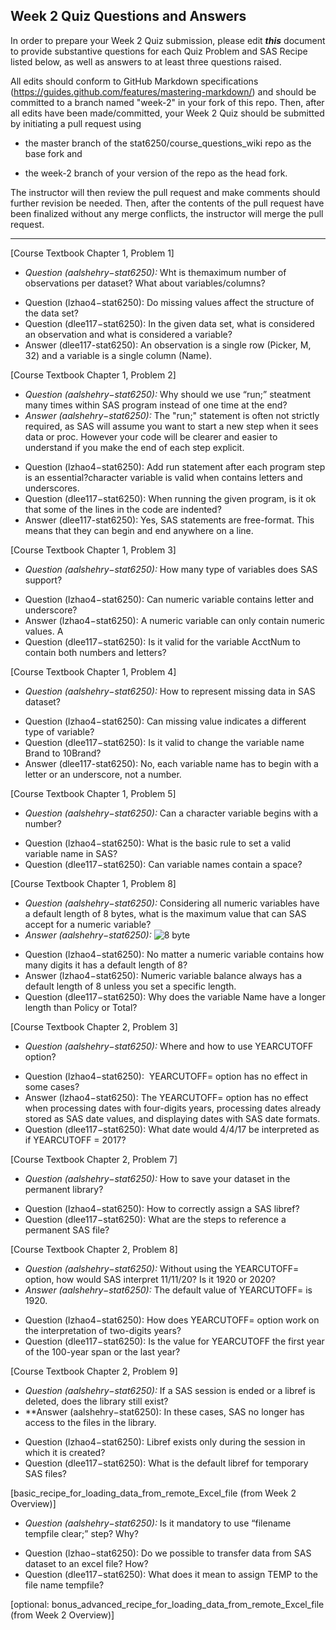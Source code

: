 ## Week 2 Quiz Questions and Answers

In order to prepare your Week 2 Quiz submission, please edit ***this*** document to provide substantive questions for each Quiz Problem and SAS Recipe listed below, as well as answers to at least three questions raised.

All edits should conform to GitHub Markdown specifications (https://guides.github.com/features/mastering-markdown/) and should be committed to a branch named "week-2" in your fork of this repo. Then, after all edits have been made/committed, your Week 2 Quiz should be submitted by initiating a pull request using

- the master branch of the stat6250/course_questions_wiki repo as the base fork and

- the week-2 branch of your version of the repo as the head fork.

The instructor will then review the pull request and make comments should further revision be needed. Then, after the contents of the pull request have been finalized without any merge conflicts, the instructor will merge the pull request.

********************************************************************************



[Course Textbook Chapter 1, Problem 1]
* *Question (aalshehry−stat6250):* Wht is themaximum number of observations per dataset? What about variables/columns?
- Question (lzhao4−stat6250): Do missing values affect the structure of the data set?
- Question (dlee117−stat6250): In the given data set, what is considered an observation and what is considered a variable?
- Answer (dlee117-stat6250): An observation is a single row (Picker, M, 32) and a variable is a single column (Name).

[Course Textbook Chapter 1, Problem 2]
* *Question (aalshehry−stat6250):* Why should we use “run;” steatment many times within SAS program instead of one time at the end?
* *Answer (aalshehry−stat6250):* The "run;" statement is often not strictly required, as SAS will assume you want to start a new step when it sees data or proc. However your code will be clearer and easier to understand if you make the end of each step explicit.
- Question (lzhao4−stat6250): Add run statement after each program step is an essential?character variable is valid when contains letters and underscores.
- Question (dlee117−stat6250): When running the given program, is it ok that some of the lines in the code are indented?
- Answer (dlee117-stat6250): Yes, SAS statements are free-format. This means that they can begin and end anywhere on a line.

[Course Textbook Chapter 1, Problem 3]
* *Question (aalshehry−stat6250):* How many type of variables does SAS support?
- Question (lzhao4−stat6250): Can numeric variable contains letter and underscore?
- Answer (lzhao4−stat6250): A numeric variable can only contain numeric values. A 
- Question (dlee117−stat6250): Is it valid for the variable AcctNum to contain both numbers and letters?

[Course Textbook Chapter 1, Problem 4]
* *Question (aalshehry−stat6250):* How to represent missing data in SAS dataset?
- Question (lzhao4−stat6250): Can missing value indicates a different type of variable?
- Question (dlee117−stat6250): Is it valid to change the variable name Brand to 10Brand? 
- Answer (dlee117-stat6250): No, each variable name has to begin with a letter or an underscore, not a number.

[Course Textbook Chapter 1, Problem 5]
* *Question (aalshehry−stat6250):* Can a character variable begins with a number?
- Question (lzhao4−stat6250): What is the basic rule to set a valid variable name in SAS?
- Question (dlee117−stat6250): Can variable names contain a space?

[Course Textbook Chapter 1, Problem 8]
* *Question (aalshehry−stat6250):* Considering all numeric variables have a default length of 8 bytes, what is the maximum value that can SAS accept for a numeric variable?
* *Answer (aalshehry−stat6250):* 
![8 byte](https://github.com/aalshehry-stat6250/course-questions-wiki/blob/Week-2/week-02/8byte.JPG?raw=true)
- Question (lzhao4−stat6250): No matter a numeric variable contains how many digits it has a default length of 8?
- Answer (lzhao4−stat6250): Numeric variable balance always has a default length of 8 unless you set a specific length.
- Question (dlee117−stat6250): Why does the variable Name have a longer length than Policy or Total?

[Course Textbook Chapter 2, Problem 3]
* *Question (aalshehry−stat6250):* Where and how to use YEARCUTOFF option?
- Question (lzhao4−stat6250):  YEARCUTOFF= option has no effect in some cases?
- Answer (lzhao4−stat6250): The YEARCUTOFF= option has no effect when processing dates with four-digits years, processing dates already stored as SAS date values, and displaying dates with SAS date formats.
- Question (dlee117−stat6250): What date would 4/4/17 be interpreted as if YEARCUTOFF = 2017?

[Course Textbook Chapter 2, Problem 7]
* *Question (aalshehry−stat6250):* How to save your dataset in the permanent library?
- Question (lzhao4−stat6250): How to correctly assign a SAS libref?
- Question (dlee117−stat6250): What are the steps to reference a permanent SAS file?

[Course Textbook Chapter 2, Problem 8]
* *Question (aalshehry−stat6250):* Without using the YEARCUTOFF= option, how would SAS interpret 11/11/20? Is it 1920 or 2020?
* *Answer (aalshehry−stat6250):* The default value of YEARCUTOFF= is 1920.
- Question (lzhao4−stat6250): How does YEARCUTOFF= option work on the interpretation of two-digits years?
- Question (dlee117−stat6250): Is the value for YEARCUTOFF the first year of the 100-year span or the last year?

[Course Textbook Chapter 2, Problem 9]
* *Question (aalshehry−stat6250):* If a SAS session is ended or a libref is deleted, does the library still exist?
* **Answer (aalshehry−stat6250): In these cases, SAS no longer has access to the files in the library.
- Question (lzhao4−stat6250): Libref exists only during the session in which it is created?
- Question (dlee117−stat6250): What is the default libref for temporary SAS files?

[basic_recipe_for_loading_data_from_remote_Excel_file (from Week 2 Overview)]
* *Question (aalshehry−stat6250):* Is it mandatory to use “filename tempfile clear;” step? Why?
- Question (lzhao−stat6250): Do we possible to transfer data from SAS dataset to an excel file? How? 
- Question (dlee117−stat6250): What does it mean to assign TEMP to the file name tempfile?

[optional: bonus_advanced_recipe_for_loading_data_from_remote_Excel_file (from Week 2 Overview)]

